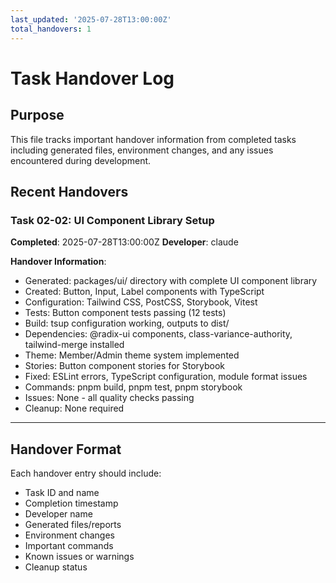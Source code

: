 ```yaml
---
last_updated: '2025-07-28T13:00:00Z'
total_handovers: 1
---
```


# Task Handover Log

## Purpose
This file tracks important handover information from completed tasks including generated files, environment changes, and any issues encountered during development.

## Recent Handovers

### Task 02-02: UI Component Library Setup
**Completed**: 2025-07-28T13:00:00Z
**Developer**: claude

**Handover Information**:
- Generated: packages/ui/ directory with complete UI component library
- Created: Button, Input, Label components with TypeScript
- Configuration: Tailwind CSS, PostCSS, Storybook, Vitest
- Tests: Button component tests passing (12 tests)
- Build: tsup configuration working, outputs to dist/
- Dependencies: @radix-ui components, class-variance-authority, tailwind-merge installed
- Theme: Member/Admin theme system implemented
- Stories: Button component stories for Storybook
- Fixed: ESLint errors, TypeScript configuration, module format issues
- Commands: pnpm build, pnpm test, pnpm storybook
- Issues: None - all quality checks passing
- Cleanup: None required

---

## Handover Format

Each handover entry should include:
- Task ID and name
- Completion timestamp
- Developer name
- Generated files/reports
- Environment changes
- Important commands
- Known issues or warnings
- Cleanup status
